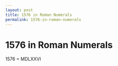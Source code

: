 ```yaml
---
layout: post
title: 1576 in Roman Numerals
permalink: 1576-in-roman-numerals
---
```


# 1576 in Roman Numerals

1576 = MDLXXVI
